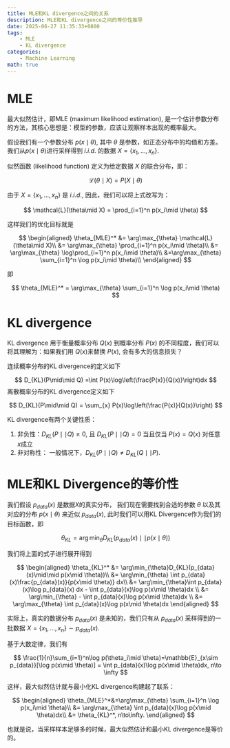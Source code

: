 ```yaml
---
title: MLE和KL divergence之间的关系
description: MLE和KL divergence之间的等价性推导
date: 2025-06-27 11:35:33+0800
tags: 
    - MLE
    - KL divergence
categories:
    - Machine Learning
math: true 
---
```


# MLE

最大似然估计，即MLE (maximum likelihood estimation), 是一个估计参数分布的方法，其核心思想是：模型的参数，应该让观察样本出现的概率最大。

假设我们有一个参数分布 $p(x\mid \theta)$, 其中 $\theta$ 是参数，如正态分布中的均值和方差。我们从$p(x\mid \theta)$进行采样得到 $i.i.d.$ 的数据 $X=\{x_1,\dots,x_n\}$.

似然函数 (likelihood function) 定义为给定数据 $X$ 的联合分布，即：

$$
\mathcal{L}(\theta\mid X) = P(X\mid \theta)
$$

由于 $X=\{x_1,\dots,x_n\}$ 是 $i.i.d.$, 因此，我们可以将上式改写为：

$$
\mathcal{L}(\theta\mid X) = \prod_{i=1}^n p(x_i\mid \theta)
$$

这样我们的优化目标就是

$$
\begin{aligned}
 \theta_{MLE}^* &= \arg\max_{\theta} \mathcal{L}(\theta\mid X)\\
 &= \arg\max_{\theta} \prod_{i=1}^n p(x_i\mid \theta)\\
 &= \arg\max_{\theta} \log\prod_{i=1}^n p(x_i\mid \theta)\\
 &=\arg\max_{\theta} \sum_{i=1}^n \log p(x_i\mid \theta)\\
\end{aligned}
$$

即

$$
\theta_{MLE}^* = \arg\max_{\theta} \sum_{i=1}^n \log p(x_i\mid \theta)
$$

# KL divergence

KL divergence 用于衡量概率分布 $Q(x)$ 到概率分布 $P(x)$ 的不同程度，我们可以将其理解为：如果我们用 $Q(x)$来替换 $P(x)$, 会有多大的信息损失？

连续概率分布的KL divergence的定义如下

$$
D_{KL}(P\mid\mid Q) =\int P(x)\log\left(\frac{P(x)}{Q(x)}\right)dx
$$
离散概率分布的KL divergence定义如下

$$
D_{KL}(P\mid\mid Q) = \sum_{x} P(x)\log\left(\frac{P(x)}{Q(x)}\right)
$$

KL divergence有两个关键性质：

1. 非负性：$D_{KL}(P\mid\mid Q)\geq0$, 且 $D_{KL}(P\mid\mid Q)=0$ 当且仅当 $P(x)=Q(x)$ 对任意 $x$成立
2. 非对称性： 一般情况下，$D_{KL}(P\mid\mid Q)\neq D_{KL}(Q\mid\mid P)$.

# MLE和KL Divergence的等价性

我们假设 $p_{data}(x)$ 是数据$X$的真实分布， 我们现在需要找到合适的参数 $\theta$ 以及其对应的分布 $p(x\mid \theta)$ 来近似 $p_{data}(x)$, 此时我们可以用KL Divergence作为我们的目标函数，即

$$
\theta_{KL} = \arg\min_{\theta}D_{KL}(p_{data}(x)\mid\mid p(x\mid \theta))
$$

我们将上面的式子进行展开得到

$$
\begin{aligned}
\theta_{KL}^* &= \arg\min_{\theta}D_{KL}(p_{data}(x)\mid\mid p(x\mid \theta))\\
&= \arg\min_{\theta} \int p_{data}(x)\frac{p_{data}(x)}{p(x\mid \theta)} dx\\
&= \arg\min_{\theta}\int p_{data}(x)\log p_{data}(x) dx - \int p_{data}(x)\log p(x\mid \theta)dx \\
&= \arg\min_{\theta} - \int p_{data}(x)\log p(x\mid \theta)dx \\
&= \arg\max_{\theta} \int p_{data}(x)\log p(x\mid \theta)dx
\end{aligned}
$$

实际上，真实的数据分布 $p_{data}(x)$ 是未知的，我们只有从 $p_{data}(x)$ 采样得到的一批数据 $X=\{x_1,\dots,x_n\}\sim p_{data}(x)$.

基于大数定律，我们有

$$
\frac{1}{n}\sum_{i=1}^n\log p(\theta_i\mid \theta)=\mathbb{E}_{x\sim p_{data}}[\log p(x\mid \theta)] = \int p_{data}(x)\log p(x\mid \theta)dx, n\to \infty
$$

这样，最大似然估计就与最小化KL divergence构建起了联系：

$$
\begin{aligned}
\theta_{MLE}^*&=\arg\max_{\theta} \sum_{i=1}^n \log p(x_i\mid \theta)\\
&= \arg\max_{\theta} \int p_{data}(x)\log p(x\mid \theta)dx\\
&= \theta_{KL}^*, n\to\infty.
\end{aligned}
$$

也就是说，当采样样本足够多的时候，最大似然估计和最小KL divergence是等价的。
